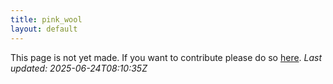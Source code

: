 ```yaml
---
title: pink_wool
layout: default
---
```


This page is not yet made. If you want to contribute please do so [here](https://github.com/CrazyH2/Bigstone/blob/wiki/components/pink_wool.md).
_Last updated: 2025-06-24T08:10:35Z_

